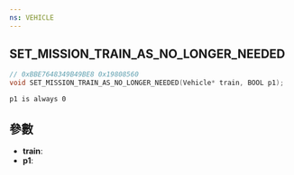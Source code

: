 ```yaml
---
ns: VEHICLE
---
```

## SET_MISSION_TRAIN_AS_NO_LONGER_NEEDED

```c
// 0xBBE7648349B49BE8 0x19808560
void SET_MISSION_TRAIN_AS_NO_LONGER_NEEDED(Vehicle* train, BOOL p1);
```

```
p1 is always 0  
```

## 參數
* **train**: 
* **p1**: 

